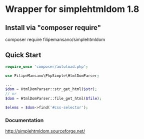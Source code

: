 # Wrapper for simplehtmldom 1.8

## Install via "composer require"
composer require filipemansano/simplehtmldom

## Quick Start

```php
require_once 'composer/autoload.php';

use FilipeMansano\PhpSimple\HtmlDomParser;

...
$dom = HtmlDomParser::str_get_html($str);
// or 
$dom = HtmlDomParser::file_get_html($file);

$elems = $dom->find('#css-selector');
```

### Documentation
http://simplehtmldom.sourceforge.net/
